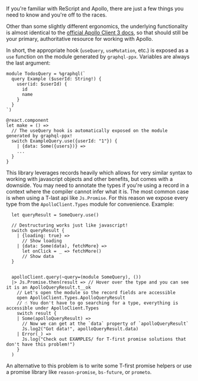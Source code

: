 If you're familiar with ReScript and Apollo, there are just a few things you need to know and you're off to the races.

Other than some slightly different ergonomics, the underlying functionality is almost identical to the [official Apollo Client 3 docs](https://www.apollographql.com/docs/react/v3.0-beta/get-started/), so that should still be your primary, authoritative resource for working with Apollo.

In short, the appropriate hook (`useQuery`, `useMutation`, etc.) is exposed as a `use` function on the module generated by `graphql-ppx`. Variables are always the last argument:

```reason
module TodosQuery = %graphql(`
  query Example ($userId: String!) {
    user(id: $userId) {
      id
      name
    }
  }
`)

@react.component
let make = () =>
  // The useQuery hook is automatically exposed on the module generated by graphql-ppx!
  switch ExampleQuery.use({userId: "1"}) {
    | {data: Some({users})} =>
    ...
  }
}
```

This library leverages records heavily which allows for very similar syntax to working with javascript objects and other benefits, but comes with a downside. You may need to annotate the types if you're using a record in a context where the compiler cannot infer what it is. The most common case is when using a T-last api like `Js.Promise`. For this reason we expose every type from the `ApolloClient.Types` module for convenience. Example:

```reason
  let queryResult = SomeQuery.use()

  // Destructuring works just like javascript!
  switch queryResult {
    | {loading: true} =>
      // Show loading
    | {data: Some(data), fetchMore} =>
      let onClick = _ => fetchMore()
      // Show data
  }


  apolloClient.query(~query=(module SomeQuery), ())
  |> Js.Promise.then(result => // Hover over the type and you can see it is an ApolloQueryResult.t__ok
    // Let's open the module so the record fields are accessible
    open ApolloClient.Types.ApolloQueryResult
    // ☝️ You don't have to go searching for a type, everything is accessible under ApolloClient.Types
    switch result {
    | Some(apolloQueryResult) =>
      // Now we can get at the `data` property of `apolloQueryResult`
      Js.log2("Got data!", apolloQueryResult.data)
    | Error(_) =>
      Js.log("Check out EXAMPLES/ for T-first promise solutions that don't have this problem!")
    }
  )
```

An alternative to this problem is to write some T-first promise helpers or use a promise library like `reason-promise`, `bs-future`, or `prometo`.

